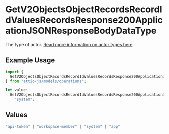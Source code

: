 # GetV2ObjectsObjectRecordsRecordIdValuesRecordsResponse200ApplicationJSONResponseBodyDataType

The type of actor. [Read more information on actor types here](/docs/actors).

## Example Usage

```typescript
import {
  GetV2ObjectsObjectRecordsRecordIdValuesRecordsResponse200ApplicationJSONResponseBodyDataType,
} from "attio-js/models/operations";

let value:
  GetV2ObjectsObjectRecordsRecordIdValuesRecordsResponse200ApplicationJSONResponseBodyDataType =
    "system";
```

## Values

```typescript
"api-token" | "workspace-member" | "system" | "app"
```